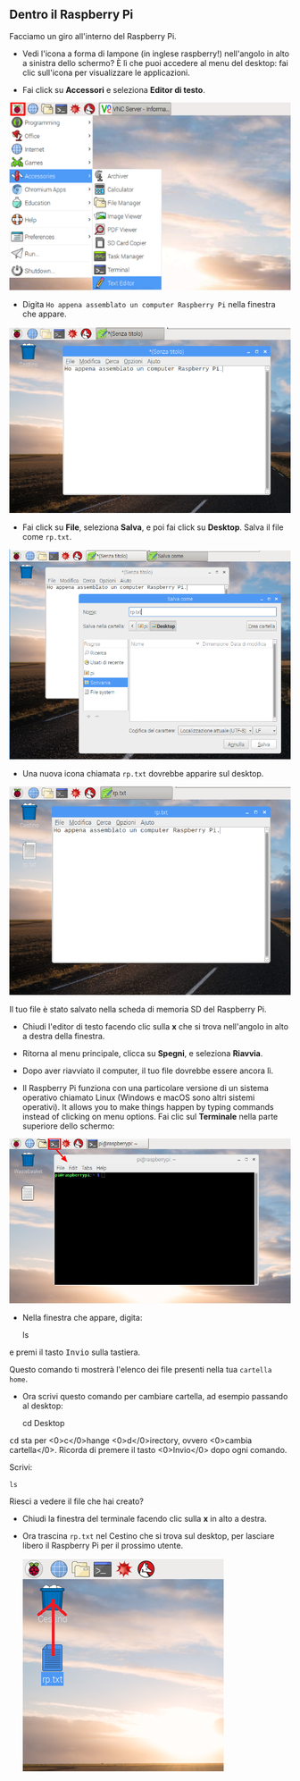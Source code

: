 ## Dentro il Raspberry Pi

Facciamo un giro all'interno del Raspberry Pi.

+ Vedi l'icona a forma di lampone (in inglese raspberry!) nell'angolo in alto a sinistra dello schermo? È lì che puoi accedere al menu del desktop: fai clic sull'icona per visualizzare le applicazioni.

+ Fai click su **Accessori** e seleziona **Editor di testo**.

![screenshot](images/pi-accessories.png)

+ Digita `Ho appena assemblato un computer Raspberry Pi` nella finestra che appare.

![screenshot](images/pi-text-editor.png)

+ Fai click su **File**, seleziona **Salva**, e poi fai click su **Desktop**. Salva il file come `rp.txt`.

![screenshot](images/pi-save.png)

+ Una nuova icona chiamata `rp.txt` dovrebbe apparire sul desktop.

![screenshot](images/pi-saved.png)

Il tuo file è stato salvato nella scheda di memoria SD del Raspberry Pi.

+ Chiudi l'editor di testo facendo clic sulla **x** che si trova nell'angolo in alto a destra della finestra.

+ Ritorna al menu principale, clicca su **Spegni**, e seleziona **Riavvia**.

+ Dopo aver riavviato il computer, il tuo file dovrebbe essere ancora lì.

+ Il Raspberry Pi funziona con una particolare versione di un sistema operativo chiamato Linux (Windows e macOS sono altri sistemi operativi). It allows you to make things happen by typing commands instead of clicking on menu options. Fai clic sul **Terminale** nella parte superiore dello schermo:

![screenshot](images/pi-command-prompt.png)

+ Nella finestra che appare, digita:

    ls
    

e premi il tasto <kbd>Invio</kbd> sulla tastiera.

Questo comando ti mostrerà l'elenco dei file presenti nella tua `cartella home`.

+ Ora scrivi questo comando per cambiare cartella, ad esempio passando al desktop:

    cd Desktop
    

<kbd>cd</kbd> sta per <0>c</0>hange <0>d</0>irectory, ovvero <0>cambia cartella</0>. Ricorda di premere il tasto <0>Invio</0> dopo ogni comando.

Scrivi:

    ls
    

Riesci a vedere il file che hai creato?

+ Chiudi la finestra del terminale facendo clic sulla **x** in alto a destra.

+ Ora trascina `rp.txt` nel Cestino che si trova sul desktop, per lasciare libero il Raspberry Pi per il prossimo utente.
    
    ![screenshot](images/pi-waste.png)